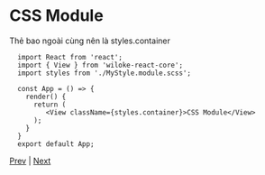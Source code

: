 [5]: ./tachyons.md
[7]: ./scss.md

<!-- content -->

# CSS Module

Thẻ bao ngoài cùng nên là styles.container

```tsx
  import React from 'react';
  import { View } from 'wiloke-react-core';
  import styles from './MyStyle.module.scss';

  const App = () => {
    render() {
      return (
         <View className={styles.container}>CSS Module</View>
      );
    }
  }
  export default App;
```

<!-- end of content -->

[Prev][5] | [Next][7]
